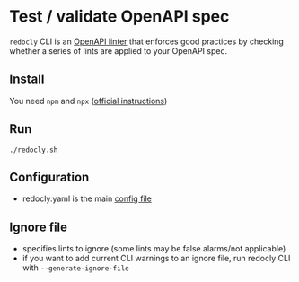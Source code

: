 # Test / validate OpenAPI spec

`redocly` CLI is an [OpenAPI linter][docs] that enforces good practices by
checking whether a series of lints are applied to your OpenAPI spec.

## Install

You need `npm` and `npx` ([official instructions][instructions])

## Run

```
./redocly.sh
```

## Configuration

- redocly.yaml is the main [config file](https://redocly.com/docs/redoc/config)

## Ignore file

- specifies lints to ignore (some lints may be false alarms/not applicable)
- if you want to add current CLI warnings to an ignore file, run redocly CLI
  with `--generate-ignore-file`

[docs]: https://redocly.com/docs/redoc
[instructions]: https://redocly.com/docs/cli/installation
